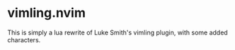 # vimling.nvim
This is simply a lua rewrite of Luke Smith's vimling plugin, with some added characters.

